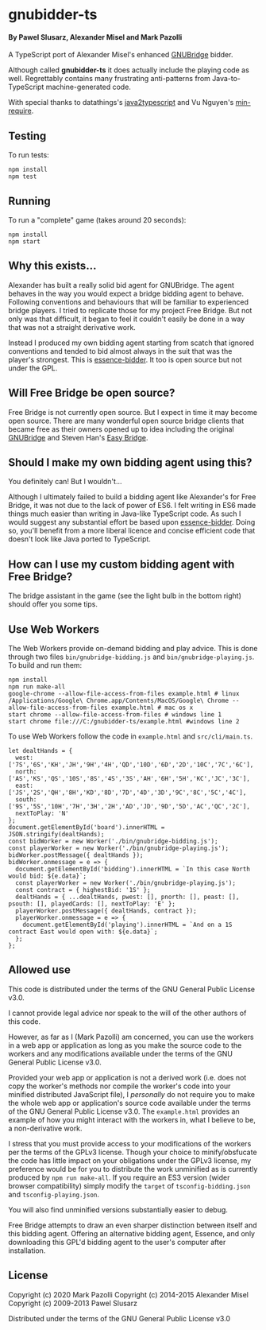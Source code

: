 # gnubidder-ts

#### By Pawel Slusarz, Alexander Misel and Mark Pazolli

A TypeScript port of Alexander Misel's enhanced [GNUBridge](https://github.com/AlexanderMisel/gnubridge)
bidder.

Although called **gnubidder-ts** it does actually include the playing
code as well. Regrettably contains many frustrating anti-patterns from
Java-to-TypeScript machine-generated code.

With special thanks to  datathings's [java2typescript](https://github.com/datathings/java2typescript)
and Vu Nguyen's [min-require](https://github.com/ng-vu/min-require).

## Testing

To run tests:

```
npm install
npm test
```

## Running

To run a "complete" game (takes around 20 seconds):

```
npm install
npm start
```

## Why this exists...

Alexander has built a really solid bid agent for GNUBridge. The agent behaves
in the way you would expect a bridge bidding agent to behave. Following
conventions and behaviours that will be familiar to experienced bridge 
players. I tried to replicate those for my project Free Bridge. But not only
was that difficult, it began to feel it couldn't easily be done in a way that
was not a straight derivative work.

Instead I produced my own bidding agent starting from scatch that ignored
conventions and tended to bid almost always in the suit that was the player's
strongest. This is [essence-bidder](https://github.com/markmehere/essence-bidder).
It too is open source but not under the GPL.

## Will Free Bridge be open source?

Free Bridge is not currently open source. But I expect in time it may become
open source. There are many wonderful open source bridge clients that became
free as their owners opened up to idea including the original [GNUBridge](https://github.com/pslusarz/gnubridge)
and Steven Han's [Easy Bridge](http://stevenhan.com/Old/EasyBridgeSource0.htm).

## Should I make my own bidding agent using this?

You definitely can! But I wouldn't...

Although I ultimately failed to build a bidding agent like Alexander's
for Free Bridge, it was not due to the lack of power of ES6. I felt
writing in ES6 made things much easier than writing in Java-like
TypeScript code. As such I would suggest any substantial effort 
be based upon [essence-bidder](https://github.com/markmehere/essence-bidder).
Doing so, you'll benefit from a more liberal licence and concise efficient
code that doesn't look like Java ported to TypeScript.

## How can I use my custom bidding agent with Free Bridge?

The bridge assistant in the game (see the light bulb in the bottom right)
should offer you some tips.

## Use Web Workers

The Web Workers provide on-demand bidding and play advice. This is done through
two files `bin/gnubridge-bidding.js` and `bin/gnubridge-playing.js`. To build
and run them:

```
npm install
npm run make-all
google-chrome --allow-file-access-from-files example.html # linux
/Applications/Google\ Chrome.app/Contents/MacOS/Google\ Chrome --allow-file-access-from-files example.html # mac os x
start chrome --allow-file-access-from-files # windows line 1
start chrome file:///C:/gnubidder-ts/example.html #windows line 2
```

To use Web Workers follow the code in `example.html` and `src/cli/main.ts`.

```
let dealtHands = {
  west: ['7S','6S','KH','JH','9H','4H','QD','10D','6D','2D','10C','7C','6C'],
  north: ['AS','KS','QS','10S','8S','4S','3S','AH','6H','5H','KC','JC','3C'],
  east: ['JS','2S','QH','8H','KD','8D','7D','4D','3D','9C','8C','5C','4C'],
  south: ['9S','5S','10H','7H','3H','2H','AD','JD','9D','5D','AC','QC','2C'],
  nextToPlay: 'N'
};
document.getElementById('board').innerHTML = JSON.stringify(dealtHands);
const bidWorker = new Worker('./bin/gnubridge-bidding.js');
const playerWorker = new Worker('./bin/gnubridge-playing.js');
bidWorker.postMessage({ dealtHands });
bidWorker.onmessage = e => {
  document.getElementById('bidding').innerHTML = `In this case North would bid: ${e.data}`;
  const playerWorker = new Worker('./bin/gnubridge-playing.js');
  const contract = { highestBid: '1S' };
  dealtHands = { ...dealtHands, pwest: [], pnorth: [], peast: [], psouth: [], playedCards: [], nextToPlay: 'E' };
  playerWorker.postMessage({ dealtHands, contract });
  playerWorker.onmessage = e => {
    document.getElementById('playing').innerHTML = `And on a 1S contract East would open with: ${e.data}`;
  };
};
```

## Allowed use

This code is distributed under the terms of the GNU General Public License v3.0.

I cannot provide legal advice nor speak to the will of the other authors of this
code.

However, as far as I (Mark Pazolli) am concerned, you can use the workers in
a web app or application as long as you make the source code to the workers
and any modifications available under the terms of the GNU General Public
License v3.0.

Provided your web app or application is not a derived work (i.e. does not
copy the worker's methods nor compile the worker's code into your minified
distributed JavaScript file), I *personally* do not require you to
make the whole web app or application's source code available under the terms
of the GNU General Public License v3.0. The `example.html` provides an example
of how you might interact with the workers in, what I believe to be, a
non-derivative work.

I stress that you must provide access to your modifications of the workers per
the terms of the GPLv3 license. Though your choice to minify/obsfucate the
code has little impact on your obligations under the GPLv3 license, my preference
would be for you to distribute the work unminified as is currently produced by
`npm run make-all`. If you require an ES3 version (wider browser compatibility)
simply modify the `target` of `tsconfig-bidding.json` and `tsconfig-playing.json`.

You will also find unminified versions substantially easier to debug.

Free Bridge attempts to draw an even sharper distinction between itself and
this bidding agent. Offering an alternative bidding agent, Essence, and only
downloading this GPL'd bidding agent to the user's computer after installation.

## License

Copyright (c) 2020 Mark Pazolli
Copyright (c) 2014-2015 Alexander Misel
Copyright (c) 2009-2013 Pawel Slusarz

Distributed under the terms of the GNU General Public License v3.0
